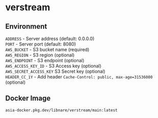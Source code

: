 # verstream

## Environment
`ADDRESS` - Server address (default: 0.0.0.0)
<br>
`PORT` - Server port (default: 8080)
<br>
`AWS_BUCKET` - S3 bucket name (required)
<br>
`AWS_REGION` - S3 region (optional)
<br>
`AWS_ENDPOINT` - S3 endpoint (optional)
<br>
`AWS_ACCESS_KEY_ID` - S3 Access key (optional)
<br>
`AWS_SECRET_ACCESS_KEY` S3 Secret key (optional)
<br>
`HEADER_CC_1Y` - Add header `Cache-Control: public, max-age=31536000` (optional)

## Docker Image
```docker
asia-docker.pkg.dev/libnare/verstream/main:latest
```